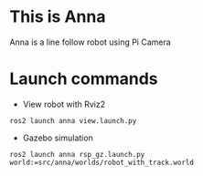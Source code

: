 # This is Anna
Anna is a line follow robot using Pi Camera
# Launch commands
- View robot with Rviz2
```
ros2 launch anna view.launch.py
```
- Gazebo simulation 
```
ros2 launch anna rsp_gz.launch.py world:=src/anna/worlds/robot_with_track.world
```